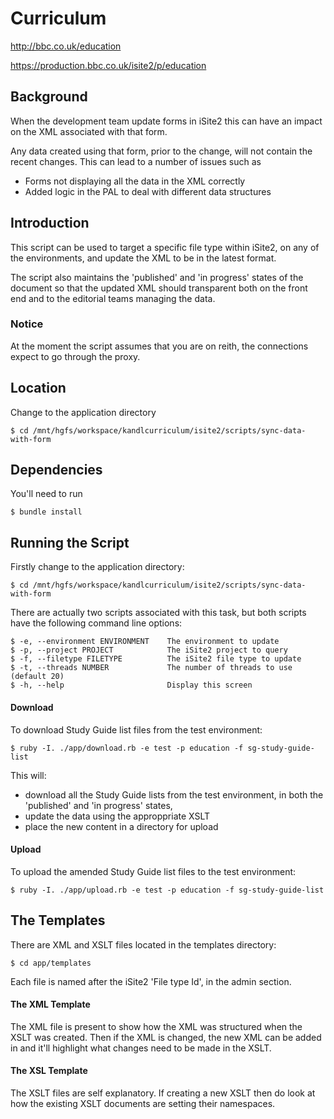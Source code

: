 Curriculum
===============

http://bbc.co.uk/education

https://production.bbc.co.uk/isite2/p/education


## Background

When the development team update forms in iSite2 this can have an impact on the
XML associated with that form.

Any data created using that form, prior to the change, will not contain the
recent changes. This can lead to a number of issues such as
- Forms not displaying all the data in the XML correctly
- Added logic in the PAL to deal with different data structures


## Introduction

This script can be used to target a specific file type within iSite2, on any of
the environments, and update the XML to be in the latest format.

The script also maintains the 'published' and 'in progress' states of the
document so that the updated XML should transparent both on the front end and to
the editorial teams managing the data.

### Notice

At the moment the script assumes that you are on reith, the connections expect
to go through the proxy.


## Location

Change to the application directory

    $ cd /mnt/hgfs/workspace/kandlcurriculum/isite2/scripts/sync-data-with-form


## Dependencies

You'll need to run

    $ bundle install


## Running the Script

Firstly change to the application directory:

    $ cd /mnt/hgfs/workspace/kandlcurriculum/isite2/scripts/sync-data-with-form

There are actually two scripts associated with this task, but both scripts have
the following command line options:

    $ -e, --environment ENVIRONMENT    The environment to update
    $ -p, --project PROJECT            The iSite2 project to query
    $ -f, --filetype FILETYPE          The iSite2 file type to update
    $ -t, --threads NUMBER             The number of threads to use (default 20)
    $ -h, --help                       Display this screen


#### Download

To download Study Guide list files from the test environment:

    $ ruby -I. ./app/download.rb -e test -p education -f sg-study-guide-list

This will:
- download all the Study Guide lists from the test environment, in both
the 'published' and 'in progress' states,
- update the data using the approppriate XSLT
- place the new content in a directory for upload


#### Upload

To upload the amended Study Guide list files to the test environment:

    $ ruby -I. ./app/upload.rb -e test -p education -f sg-study-guide-list


## The Templates

There are XML and XSLT files located in the templates directory:

    $ cd app/templates

Each file is named after the iSite2 'File type Id', in the admin section.

#### The XML Template

The XML file is present to show how the XML was structured when the XSLT was
created. Then if the XML is changed, the new XML can be added in and it'll
highlight what changes need to be made in the XSLT.

#### The XSL Template

The XSLT files are self explanatory. If creating a new XSLT then do look at how
the existing XSLT documents are setting their namespaces.

